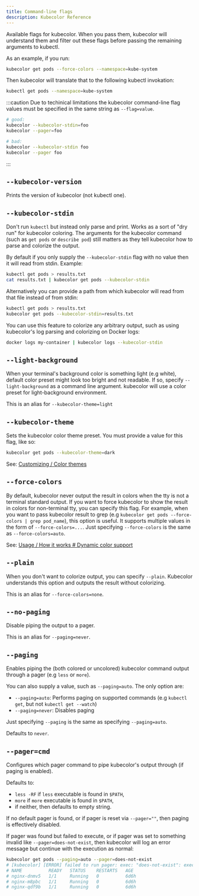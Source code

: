```yaml
---
title: Command-line flags
description: Kubecolor Reference
---
```


Available flags for kubecolor.
When you pass them, kubecolor will understand them and filter out these flags
before passing the remaining arguments to kubectl.

As an example, if you run:

```bash
kubecolor get pods --force-colors --namespace=kube-system
```

Then kubecolor will translate that to the following kubectl invokation:

```bash
kubectl get pods --namespace=kube-system
```

:::caution
  Due to techinical limitations the kubecolor command-line flag values must be
  specified in the same string as `--flag=value`.

  ```bash
  # good:
  kubecolor --kubecolor-stdin=foo
  kubecolor --pager=foo

  # bad:
  kubecolor --kubecolor-stdin foo
  kubecolor --pager foo
  ```
:::

## `--kubecolor-version`

Prints the version of kubecolor (not kubectl one).

## `--kubecolor-stdin`

Don't run `kubectl` but instead only parse and print. Works as a sort of
"dry run" for kubecolor coloring. The arguments for the kubecolor command
(such as `get pods` or `describe pod`) still matters as they tell kubecolor
how to parse and colorize the output.

By default if you only supply the `--kubecolor-stdin` flag with no value then
it will read from stdin. Example:

```bash
kubectl get pods > results.txt
cat results.txt | kubecolor get pods --kubecolor-stdin
```

Alternatively you can provide a path from which kubecolor will read from that
file instead of from stdin:

```bash
kubectl get pods > results.txt
kubecolor get pods --kubecolor-stdin=results.txt
```

You can use this feature to colorize any arbitrary output, such as using
kubecolor's log parsing and colorizing on Docker logs:

```bash
docker logs my-container | kubecolor logs --kubecolor-stdin
```

## `--light-background`

When your terminal's background color is something light (e.g white), default color preset might look too bright and not readable.
If so, specify `--light-background` as a command line argument. kubecolor will use a color preset for light-background environment.

This is an alias for `--kubecolor-theme=light`

## `--kubecolor-theme`

Sets the kubecolor color theme preset. You must provide a value for this flag,
like so:

```bash
kubecolor get pods --kubecolor-theme=dark
```

See: [Customizing / Color themes](/customizing/themes/)

## `--force-colors`

By default, kubecolor never output the result in colors when the tty is not a terminal standard output.
If you want to force kubecolor to show the result in colors for non-terminal tty, you can specify this flag.
For example, when you want to pass kubecolor result to grep (e.g `kubecolor get pods --force-colors | grep pod_name`), this option is useful.
It supports multiple values in the form of `--force-colors=...`.
Just specifying `--force-colors` is the same as `--force-colors=auto`.

See: [Usage / How it works # Dynamic color support](/usage/how-it-works/#dynamic-color-support)

## `--plain`

When you don't want to colorize output, you can specify `--plain`.
Kubecolor understands this option and outputs the result without colorizing.

This is an alias for `--force-colors=none`.

## `--no-paging`

Disable piping the output to a pager.

This is an alias for `--paging=never`.

## `--paging`

Enables piping the (both colored or uncolored) kubecolor command output
through a pager (e.g `less` or `more`).

You can also supply a value, such as `--paging=auto`.
The only option are:

- `--paging=auto`: Performs paging on supported commands (e.g `kubectl get`, but not `kubectl get --watch`)
- `--paging=never`: Disables paging

Just specifying `--paging` is the same as specifying `--paging=auto`.

Defaults to `never`.

## `--pager=cmd`

Configures which pager command to pipe kubecolor's output through (if paging is enabled).

Defaults to:

- `less -RF` if `less` executable is found in `$PATH`,
- `more` if `more` executable is found in `$PATH`,
- if neither, then defaults to empty string.

If no default pager is found, or if pager is reset via `--pager=""`, then paging is effectively disabled.

If pager was found but failed to execute,
or if pager was set to something invalid like `--pager=does-not-exist`,
then kubecolor will log an error message but continue with the execution as normal:

```bash
kubecolor get pods --paging=auto --pager=does-not-exist
# [kubecolor] [ERROR] failed to run pager: exec: "does-not-exist": executable file not found in $PATH
# NAME          READY   STATUS    RESTARTS   AGE
# nginx-dnmv5   1/1     Running   0          6d6h
# nginx-m8pbc   1/1     Running   0          6d6h
# nginx-qdf9b   1/1     Running   0          6d6h
```
